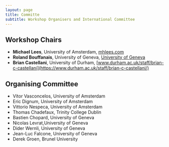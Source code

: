 ```yaml
---
layout: page
title: Committe
subtitle: Workshop Organisers and International Committee
---
```


## Workshop Chairs 

- **Michael Lees**, University of Amsterdam, [mhlees.com](https://mhlees.com)
- **Roland Bouffanais**, University of Geneva, [University of Geneva](https://applied-complexity.org/)
- **Brian Castellani**, University of Durham, [www.durham.ac.uk/staff/brian-c-castellani](https://www.durham.ac.uk/staff/brian-c-castellani/)


## Organising Committee
- Vítor Vasconcelos, University of Amsterdam
- Eric Dignum, University of Amsterdam
- Vittorio Nespeca, University of Amsterdam
- Thomas Chadefaux, Trinity College Dublin
- Bastien Chopard, University of Geneva
- Nicolas Levrat,University of Geneva 
- Dider Wernli, University of Geneva
- Jean-Luc Falcone, University of Geneva
- Derek Groen, Brunel University


